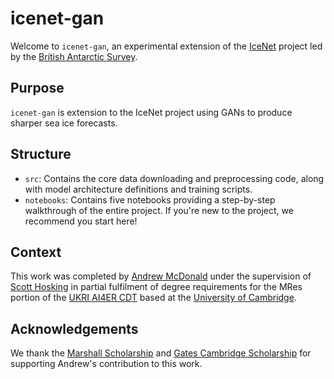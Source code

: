 # icenet-gan
Welcome to `icenet-gan`, an experimental extension of the [IceNet](https://icenet.ai/) project led by the [British Antarctic Survey](https://bas.ac.uk/).

## Purpose

`icenet-gan` is extension to the IceNet project using GANs to produce sharper sea ice forecasts.

## Structure

- `src`: Contains the core data downloading and preprocessing code, along with model architecture definitions and training scripts.
- `notebooks`: Contains five notebooks providing a step-by-step walkthrough of the entire project. If you're new to the project, we recommend you start here!

## Context

This work was completed by [Andrew McDonald](http://ampersandmcd.com/) under the supervision of [Scott Hosking](https://scotthosking.com/) in partial fulfilment of degree requirements for the MRes portion of the [UKRI AI4ER CDT](https://ai4er-cdt.esc.cam.ac.uk/) based at the [University of Cambridge](https://cam.ac.uk/).

## Acknowledgements

We thank the [Marshall Scholarship](https://marshallscholarship.org/) and [Gates Cambridge Scholarship](https://www.gatescambridge.org/) for supporting Andrew's contribution to this work.